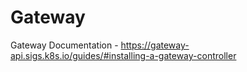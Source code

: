 # Gateway

Gateway Documentation - https://gateway-api.sigs.k8s.io/guides/#installing-a-gateway-controller